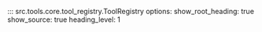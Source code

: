 ::: src.tools.core.tool_registry.ToolRegistry
    options:
        show_root_heading: true
        show_source: true
        heading_level: 1